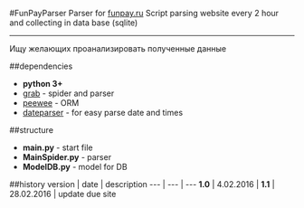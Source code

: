 #FunPayParser
Parser for [funpay.ru](http://funpay.ru)
Script parsing website every 2 hour and collecting in data base (sqlite)

---
Ищу желающих проанализировать полученные данные

##dependencies
* __python 3+__ 
* [grab](http://docs.grablib.org/en/latest/usage/installation.html) - spider and parser
* [peewee](http://docs.peewee-orm.com/en/latest/) - ORM
* [dateparser](https://dateparser.readthedocs.org/en/latest/) - for easy parse date and times

##structure
* __main.py__ - start file
* __MainSpider.py__ - parser
* __ModelDB.py__ - model for DB

##history
version | date | description
--- | --- | ---
__1.0__ | 4.02.2016 | 
__1.1__ | 28.02.2016 | update due site